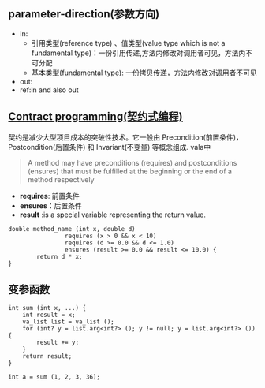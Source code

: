 ## parameter-direction(参数方向)
- in:
  - 引用类型(reference type) 、值类型(value type which is not a fundamental type)：一份引用传递,方法内修改对调用者可见，方法内不可分配
  - 基本类型(fundamental type): 一份拷贝传递，方法内修改对调用者不可见
- out:
- ref:in and also out

## [Contract programming(契约式编程)](https://wiki.gnome.org/Projects/Vala/Manual/Methods#Contract_programming)
契约是减少大型项目成本的突破性技术。它一般由 Precondition(前置条件)， Postcondition(后置条件) 和 Invariant(不变量) 等概念组成.
vala中
> A method may have preconditions (requires) and postconditions (ensures) that must be fulfilled at the beginning or the end of a method respectively

- **requires**: 前置条件
- **ensures**：后置条件
- **result** :is a special variable representing the return value. 
```vala
double method_name (int x, double d)
                requires (x > 0 && x < 10)
                requires (d >= 0.0 && d <= 1.0)
                ensures (result >= 0.0 && result <= 10.0) {
        return d * x;
}
```
## 变参函数
```vala
int sum (int x, ...) {
    int result = x;
    va_list list = va_list ();
    for (int? y = list.arg<int?> (); y != null; y = list.arg<int?> ()) {
        result += y;
    }
    return result;
}

int a = sum (1, 2, 3, 36);
```

